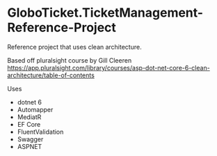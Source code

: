 # GloboTicket.TicketManagement-Reference-Project
Reference project that uses clean architecture.

Based off pluralsight course by Gill Cleeren https://app.pluralsight.com/library/courses/asp-dot-net-core-6-clean-architecture/table-of-contents

Uses
- dotnet 6
- Automapper
- MediatR
- EF Core
- FluentValidation
- Swagger
- ASPNET


